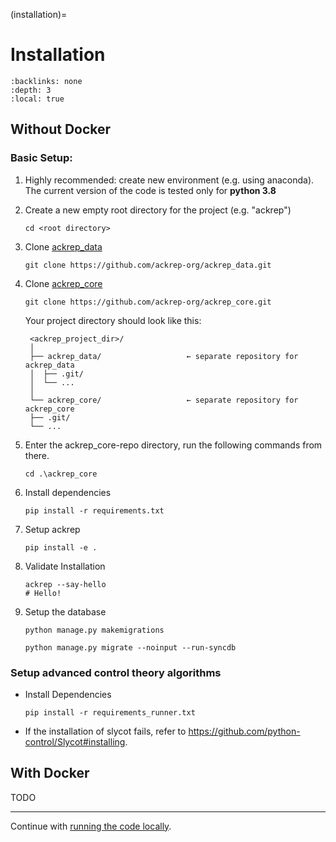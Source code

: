 (installation)=
# Installation

```{contents} Table of contents
:backlinks: none
:depth: 3
:local: true
```

## Without Docker

### Basic Setup:

1. Highly recommended: create new environment (e.g. using anaconda). The current version of the code is tested only for **python 3.8**
2. Create a new empty root directory for the project (e.g. "ackrep")

    `cd <root directory>`

3. Clone [ackrep_data](https://github.com/ackrep-org/ackrep_data.git)

    `git clone https://github.com/ackrep-org/ackrep_data.git`

1. Clone [ackrep_core](https://github.com/ackrep-org/ackrep_core.git)

    `git clone https://github.com/ackrep-org/ackrep_core.git`

    Your project directory should look like this:

        <ackrep_project_dir>/
        │
        ├── ackrep_data/                   ← separate repository for ackrep_data
        │  ├── .git/
        │  └── ...
        │
        └── ackrep_core/                   ← separate repository for ackrep_core
        ├── .git/
        └── ...


1. Enter the ackrep_core-repo directory, run the following commands from there.

    `cd .\ackrep_core`
1. Install dependencies

    `pip install -r requirements.txt`
1. Setup ackrep
 
    `pip install -e .`
1. Validate Installation 
    ```
    ackrep --say-hello
    # Hello!
    ```
1. Setup the database
  
    `python manage.py makemigrations`
    
    `python manage.py migrate --noinput --run-syncdb`

### Setup advanced control theory algorithms
- Install Dependencies

    `pip install -r requirements_runner.txt`

- If the installation of slycot fails, refer to <https://github.com/python-control/Slycot#installing>.

## With Docker

TODO

---
Continue with [running the code locally](run_local).